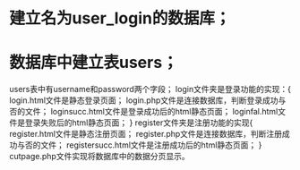 建立名为user_login的数据库；
====
数据库中建立表users；
====
users表中有username和password两个字段；
login文件夹是登录功能的实现：{
    login.html文件是静态登录页面；
    login.php文件是连接数据库，判断登录成功与否的文件；
    loginsucc.html文件是登录成功后的html静态页面；
    loginfal.html文件是登录失败后的html静态页面；
    }
register文件夹是注册功能的实现{
    register.html文件是静态注册页面；
    register.php文件是连接数据库，判断注册成功与否的文件；
    registersucc.html文件是注册成功后的html静态页面；
    }
cutpage.php文件实现将数据库中的数据分页显示。    
    

